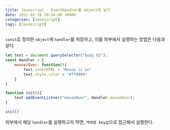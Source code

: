 ```yaml
---
title: Javascript - EventHandler를 object에 넣기
date: 2021-02-10 20:24:00 +0900
categories: [Javascript]
tags: [Javascript]
---
```


`const`로 정의한 `object`에 `handler`를 저장하고, 이를 외부에서 실행하는 방법은 다음과 같다. 

``` javascript
let text = document.querySelector("body h2");
const Handler = {
    mouserOver: function(){
        text.innerHTML = "Mouse is on"
        text.style.color = "#ff9999"
    }
}

function init(){
    text.addEventListner("mouseOver", Handler.mouseOver);
}

init()
```

외부에서 해당 `handler`를 실행하고자 하면, `객체명.key값`으로 접근해서 실행한다.

